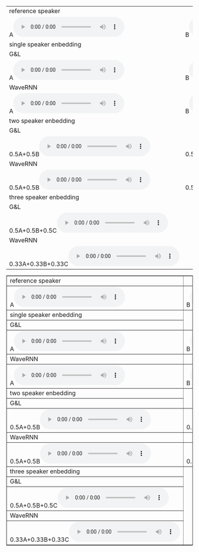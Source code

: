 <table border="0" width="300">
 <tr>
  <td>
   reference speaker
  </td>
 </tr>
<tr>
<td>A<audio src="test/LJ005-0090.wav" controls width="10"></audio></td>
<td>B<audio src="test/LJ005-0090.wav" controls></audio></td>
<td>C<audio src="test/LJ005-0090.wav" controls></audio></td>
</tr>
<tr>
<td>single speaker enbedding</td>
</tr>
 <tr>
<td>G&L</td>
</tr>
<tr>
<td>A<audio src="test/LJ005-0090.wav" controls width="10"></audio></td>
<td>B<audio src="test/LJ005-0090.wav" controls></audio></td>
<td>C<audio src="test/LJ005-0090.wav" controls></audio></td>
</tr>
 <tr>
<td>WaveRNN</td>
</tr>
<tr>
<td>A<audio src="test/LJ005-0090.wav" controls width="10"></audio></td>
<td>B<audio src="test/LJ005-0090.wav" controls></audio></td>
<td>C<audio src="test/LJ005-0090.wav" controls></audio></td>
</tr>
 <tr>
 <td>two speaker enbedding</td>
</tr>
 <tr>
<td>G&L</td>
</tr>
<tr>
<td>0.5A+0.5B<audio src="test/LJ005-0090.wav" controls width="10"></audio></td>
<td>0.5B+0.5C<audio src="test/LJ005-0090.wav" controls></audio></td>
<td>0.5A+0.5C<audio src="test/LJ005-0090.wav" controls></audio></td>
</tr>
 <tr>
<td>WaveRNN</td>
</tr>
<tr>
<td>0.5A+0.5B<audio src="test/LJ005-0090.wav" controls width="10"></audio></td>
<td>0.5B+0.5C<audio src="test/LJ005-0090.wav" controls></audio></td>
<td>0.5A+0.5C<audio src="test/LJ005-0090.wav" controls></audio></td>
</tr>
<tr>
 <td>
  three speaker enbedding
  </td>
</tr>
 <tr>
 <td>
  G&L
  </td>
</tr>
<td>0.5A+0.5B+0.5C<audio src="test/LJ005-0090.wav" controls width="10"></audio></td>
</tr>
<tr>
 <td>
  WaveRNN
  </td>
</tr>
<td>0.33A+0.33B+0.33C<audio src="test/LJ005-0090.wav" controls width="10"></audio></td>
</tr>
</table>

<table border="1" width="300">
 <tr>
  <td>
   reference speaker
  </td>
 </tr>
<tr>
<td>A<audio src="test/LJ005-0090.wav" controls width="10"></audio></td>
<td>B<audio src="test/LJ005-0090.wav" controls></audio></td>
<td>C<audio src="test/LJ005-0090.wav" controls></audio></td>
</tr>
<tr>
<td>single speaker enbedding</td>
</tr>
 <tr>
<td>G&L</td>
</tr>
<tr>
<td>A<audio src="test/LJ005-0090.wav" controls width="10"></audio></td>
<td>B<audio src="test/LJ005-0090.wav" controls></audio></td>
<td>C<audio src="test/LJ005-0090.wav" controls></audio></td>
</tr>
 <tr>
<td>WaveRNN</td>
</tr>
<tr>
<td>A<audio src="test/LJ005-0090.wav" controls width="10"></audio></td>
<td>B<audio src="test/LJ005-0090.wav" controls></audio></td>
<td>C<audio src="test/LJ005-0090.wav" controls></audio></td>
</tr>
 <tr>
 <td>two speaker enbedding</td>
</tr>
 <tr>
<td>G&L</td>
</tr>
<tr>
<td>0.5A+0.5B<audio src="test/LJ005-0090.wav" controls width="10"></audio></td>
<td>0.5B+0.5C<audio src="test/LJ005-0090.wav" controls></audio></td>
<td>0.5A+0.5C<audio src="test/LJ005-0090.wav" controls></audio></td>
</tr>
 <tr>
<td>WaveRNN</td>
</tr>
<tr>
<td>0.5A+0.5B<audio src="test/LJ005-0090.wav" controls width="10"></audio></td>
<td>0.5B+0.5C<audio src="test/LJ005-0090.wav" controls></audio></td>
<td>0.5A+0.5C<audio src="test/LJ005-0090.wav" controls></audio></td>
</tr>
<tr>
 <td>
  three speaker enbedding
  </td>
</tr>
 <tr>
 <td>
  G&L
  </td>
</tr>
<td>0.5A+0.5B+0.5C<audio src="test/LJ005-0090.wav" controls width="10"></audio></td>
</tr>
<tr>
 <td>
  WaveRNN
  </td>
</tr>
<td>0.33A+0.33B+0.33C<audio src="test/LJ005-0090.wav" controls width="10"></audio></td>
</tr>
</table>

